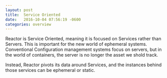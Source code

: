 ```yaml
---
layout: post
title:  Service Oriented
date:   2016-10-04 07:56:19 -0600
categories: overview
---
```

Reactor is Service Oriented, meaning it is focused on Services rather than Servers.  This is important for the new world of ephemeral systems.  Conventional Configuration management systems focus on servers, but in the world of containers, the server is no longer the asset we shold track.

Instead, Reactor pivots its data around Services, and the instances behind those services can be ephemeral or static.

